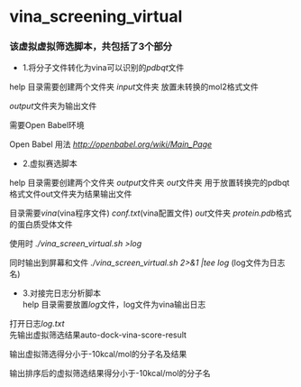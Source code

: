 # vina_screening_virtual

### 该虚拟虚拟筛选脚本，共包括了3个部分

* 1.将分子文件转化为vina可以识别的*pdbqt*文件

help 目录需要创建两个文件夹 *input*文件夹 放置未转换的mol2格式文件

*output*文件夹为输出文件

需要Open Babel环境

Open Babel 用法 *http://openbabel.org/wiki/Main_Page*
  
* 2.虚拟赛选脚本

help 目录需要创建两个文件夹 *output*文件夹 *out*文件夹 用于放置转换完的pdbqt格式文件out文件夹为结果输出文件  

目录需要*vina*(vina程序文件)  *conf.txt*(vina配置文件) *out*文件夹  *protein.pdb*格式的蛋白质受体文件 

使用时 *./vina_screen_virtual.sh >log*

同时输出到屏幕和文件 *./vina_screen_virtual.sh 2>&1 |tee log* (log文件为日志名)
  
* 3.对接完日志分析脚本  
help 目录需要放置*log*文件，log文件为vina输出日志

打开日志*log.txt*  
先输出虚拟筛选结果auto-dock-vina-score-result

输出虚拟筛选得分小于-10kcal/mol的分子名及结果

输出排序后的虚拟筛选结果得分小于-10kcal/mol的分子名

